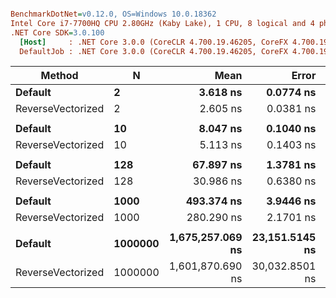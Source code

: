 ``` ini

BenchmarkDotNet=v0.12.0, OS=Windows 10.0.18362
Intel Core i7-7700HQ CPU 2.80GHz (Kaby Lake), 1 CPU, 8 logical and 4 physical cores
.NET Core SDK=3.0.100
  [Host]     : .NET Core 3.0.0 (CoreCLR 4.700.19.46205, CoreFX 4.700.19.46214), X64 RyuJIT
  DefaultJob : .NET Core 3.0.0 (CoreCLR 4.700.19.46205, CoreFX 4.700.19.46214), X64 RyuJIT


```
|            Method |       N |             Mean |          Error |         StdDev | Ratio | RatioSD |
|------------------ |-------- |-----------------:|---------------:|---------------:|------:|--------:|
|           **Default** |       **2** |         **3.618 ns** |      **0.0774 ns** |      **0.0647 ns** |  **1.00** |    **0.00** |
| ReverseVectorized |       2 |         2.605 ns |      0.0381 ns |      0.0357 ns |  0.72 |    0.01 |
|                   |         |                  |                |                |       |         |
|           **Default** |      **10** |         **8.047 ns** |      **0.1040 ns** |      **0.0973 ns** |  **1.00** |    **0.00** |
| ReverseVectorized |      10 |         5.113 ns |      0.1403 ns |      0.3050 ns |  0.60 |    0.04 |
|                   |         |                  |                |                |       |         |
|           **Default** |     **128** |        **67.897 ns** |      **1.3781 ns** |      **3.1387 ns** |  **1.00** |    **0.00** |
| ReverseVectorized |     128 |        30.986 ns |      0.6380 ns |      0.8732 ns |  0.46 |    0.03 |
|                   |         |                  |                |                |       |         |
|           **Default** |    **1000** |       **493.374 ns** |      **3.9446 ns** |      **3.6898 ns** |  **1.00** |    **0.00** |
| ReverseVectorized |    1000 |       280.290 ns |      2.1701 ns |      2.0299 ns |  0.57 |    0.01 |
|                   |         |                  |                |                |       |         |
|           **Default** | **1000000** | **1,675,257.069 ns** | **23,151.5145 ns** | **19,332.5631 ns** |  **1.00** |    **0.00** |
| ReverseVectorized | 1000000 | 1,601,870.690 ns | 30,032.8501 ns | 28,092.7466 ns |  0.96 |    0.02 |

